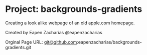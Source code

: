 # Project: backgrounds-gradients
Creating a look alike webpage of an old apple.com homepage.

Created by Eapen Zacharias @eapenzacharias

Orginal Page URL: git@github.com:eapenzacharias/backgrounds-gradients.git